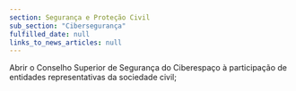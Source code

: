 ```yaml
---
section: Segurança e Proteção Civil
sub_section: "Cibersegurança"
fulfilled_date: null
links_to_news_articles: null
---
```


Abrir o Conselho Superior de Segurança do Ciberespaço à participação de entidades representativas da sociedade civil;